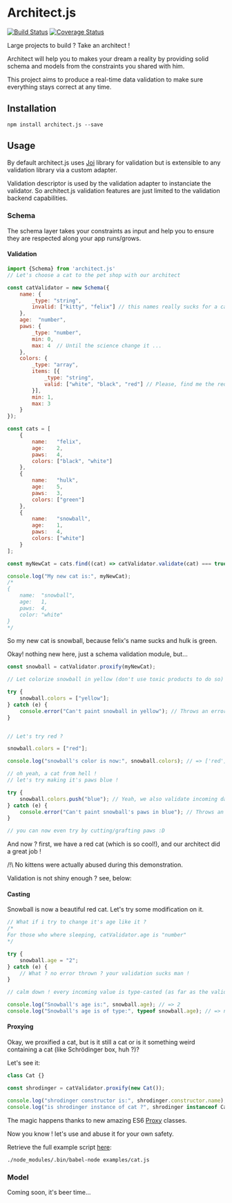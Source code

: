 # Architect.js
[![Build Status](https://travis-ci.org/JJK801/architect.svg?branch=master)](https://travis-ci.org/JJK801/architect)
[![Coverage Status](https://coveralls.io/repos/github/JJK801/architect/badge.svg?branch=master)](https://coveralls.io/github/JJK801/architect?branch=master)

Large projects to build ? Take an architect !

Architect will help you to makes your dream a reality by providing solid schema and models from the constraints you shared with him.

This project aims to produce a real-time data validation to make sure everything stays correct at any time.

## Installation

```shell
npm install architect.js --save
```

## Usage

By default architect.js uses [Joi](https://github.com/hapijs/joi) library for validation but is extensible to any validation library via a custom adapter.

Validation descriptor is used by the validation adapter to instanciate the validator. So architect.js validation features are just limited to the validation backend capabilities.

### Schema

The schema layer takes your constraints as input and help you to ensure they are respected along your app runs/grows.

#### Validation

```javascript
import {Schema} from 'architect.js'
// Let's choose a cat to the pet shop with our architect

const catValidator = new Schema({
	name: {
		_type: "string",
		invalid: ["kitty", "felix"] // this names really sucks for a cat ...
	},
	age:  "number",
	paws: {
		_type: "number",
		min: 0,
		max: 4  // Until the science change it ...
	},
	colors: {
		_type: "array",
		items: [{
			_type: "string",
			valid: ["white", "black", "red"] // Please, find me the red one !
		}],
		min: 1,
		max: 3
	}
});

const cats = [
	{
		name:   "felix",
		age:    2,
		paws:   4,
		colors: ["black", "white"]
	},
	{
		name:   "hulk",
		age:    5,
		paws:   3,
		colors: ["green"]
	},
	{
		name:   "snowball",
		age:    1,
		paws:   4,
		colors: ["white"]
	}
];

const myNewCat = cats.find((cat) => catValidator.validate(cat) === true);

console.log("My new cat is:", myNewCat);
/*
{
	name:  "snowball",
	age:   1,
	paws:  4,
	color: "white"
}
*/
```

So my new cat is snowball, because felix's name sucks and hulk is green.

Okay! nothing new here, just a schema validation module, but...

```javascript
const snowball = catValidator.proxify(myNewCat);

// Let colorize snowball in yellow (don't use toxic products to do so)

try {
	snowball.colors = ["yellow"];
} catch (e) {
	console.error("Can't paint snowball in yellow"); // Throws an error, as i specified that i only want white, black or red cat.
}


// Let's try red ?

snowball.colors = ["red"];

console.log("snowball's color is now:", snowball.colors); // => ['red']

// oh yeah, a cat from hell !
// let's try making it's paws blue !

try {
	snowball.colors.push("blue"); // Yeah, we also validate incoming data
} catch (e) {
	console.error("Can't paint snowball's paws in blue"); // Throws an error, as i specified that i only want white, black or red cat.
}

// you can now even try by cutting/grafting paws :D
```

And now ? first, we have a red cat (which is so cool!), and our architect did a great job !

/!\ No kittens were actually abused during this demonstration.

Validation is not shiny enough ? see, below:

#### Casting

Snowball is now a beautiful red cat. Let's try some modification on it.

```javascript
// What if i try to change it's age like it ?
/*
For those who where sleeping, catValidator.age is "number"
*/

try {
	snowball.age = "2";
} catch (e) {
	// What ? no error thrown ? your validation sucks man !
}

// calm down ! every incoming value is type-casted (as far as the validation library can), even for dates, etc...

console.log("Snowball's age is:", snowball.age); // => 2
console.log("Snowball's age is of type:", typeof snowball.age); // => number
```

#### Proxying

Okay, we proxified a cat, but is it still a cat or is it something weird containing a cat (like Schrödinger box, huh ?)?

Let's see it:

```javascript
class Cat {}

const shrodinger = catValidator.proxify(new Cat());

console.log("shrodinger constructor is:", shrodinger.constructor.name); // => Cat
console.log("is shrodinger instance of cat ?", shrodinger instanceof Cat); // => true
```

The magic happens thanks to new amazing ES6 [Proxy](https://developer.mozilla.org/en-US/docs/Web/JavaScript/Reference/Global_Objects/Proxy) classes.

Now you know ! let's use and abuse it for your own safety.

Retrieve the full example script [here](./examples/cat.js):

```shell
./node_modules/.bin/babel-node examples/cat.js
```

### Model

Coming soon, it's beer time...
